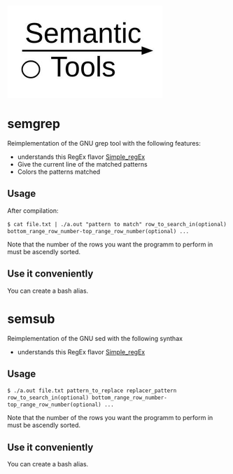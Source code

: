 ![logo](logo.jpg)

# semgrep

Reimplementation of the GNU grep tool with the following features:

- understands this RegEx flavor <a href="https://github.com/julienlargetpiet/Simple_RegEx">Simple_regEx</a>
- Give the current line of the matched patterns
- Colors the patterns matched

## Usage

After compilation:

```
$ cat file.txt | ./a.out "pattern to match" row_to_search_in(optional) bottom_range_row_number-top_range_row_number(optional) ...
```

Note that the number of the rows you want the programm to perform in must be ascendly sorted.

## Use it conveniently

You can create a bash alias.

# semsub

Reimplementation of the GNU sed with the following synthax

- understands this RegEx flavor <a href="https://github.com/julienlargetpiet/Simple_RegEx">Simple_regEx</a>

## Usage

```
$ ./a.out file.txt pattern_to_replace replacer_pattern row_to_search_in(optional) bottom_range_row_number-top_range_row_number(optional) ...
```

Note that the number of the rows you want the programm to perform in must be ascendly sorted.

## Use it conveniently

You can create a bash alias.

